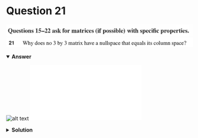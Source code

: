 # Question 21
![alt text](../ques-ref-15-22.png)
![alt text](q21.png)

<details open>
<summary><b>Answer</b></summary>

![alt text](a21.svg)
![alt text](a21.py)
</details>

<details>
<summary><b>Solution</b></summary>

![alt text](s21.png)
</details>
